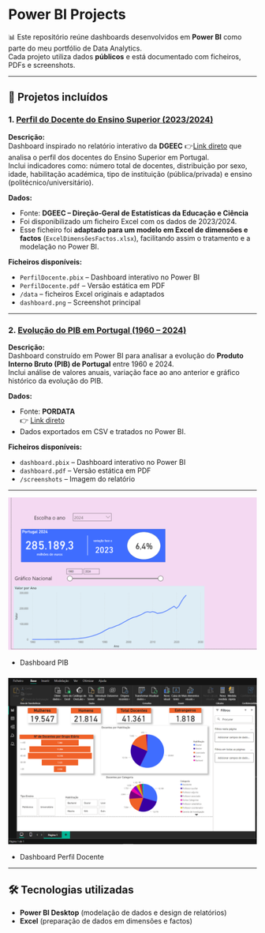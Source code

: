 # Power BI Projects

📊 Este repositório reúne dashboards desenvolvidos em **Power BI** como parte do meu portfólio de Data Analytics.  
Cada projeto utiliza dados **públicos** e está documentado com ficheiros, PDFs e screenshots.

---

## 🔹 Projetos incluídos

### 1. [Perfil do Docente do Ensino Superior (2023/2024)](perfil-docente-ensino-superior-pt)

**Descrição:**  
Dashboard inspirado no relatório interativo da **DGEEC** 👉[Link direto](https://app.powerbi.com/view?r=eyJrIjoiOTdhNzI3YjctYTM1ZC00NjUyLThkZGYtMjdjNDUzZTA3NjllIiwidCI6ImQ0MWIzMGNmLTgzMzEtNGJkNC05YTJkLTg3NGY1MmIwMDQxNSIsImMiOjh9) que analisa o perfil dos docentes do Ensino Superior em Portugal.  
Inclui indicadores como: número total de docentes, distribuição por sexo, idade, habilitação académica, tipo de instituição (pública/privada) e ensino (politécnico/universitário).  

**Dados:**  
- Fonte: **DGEEC – Direção-Geral de Estatísticas da Educação e Ciência**  
- Foi disponibilizado um ficheiro Excel com os dados de 2023/2024.  
- Esse ficheiro foi **adaptado para um modelo em Excel de dimensões e factos** (`ExcelDimensõesFactos.xlsx`), facilitando assim o tratamento e a modelação no Power BI.  

**Ficheiros disponíveis:**  
- `PerfilDocente.pbix` – Dashboard interativo no Power BI  
- `PerfilDocente.pdf` – Versão estática em PDF  
- `/data` – ficheiros Excel originais e adaptados  
- `dashboard.png` – Screenshot principal  

---

### 2. [Evolução do PIB em Portugal (1960 – 2024)](pib-portugal-1960-2024)

**Descrição:**  
Dashboard construído em Power BI para analisar a evolução do **Produto Interno Bruto (PIB) de Portugal** entre 1960 e 2024.  
Inclui análise de valores anuais, variação face ao ano anterior e gráfico histórico da evolução do PIB.  

**Dados:**  
- Fonte: **PORDATA**  
  👉 [Link direto](https://www.pordata.pt/pt/estatisticas/economia/crescimento-e-produtividade/produto-interno-bruto-pib)  
- Dados exportados em CSV e tratados no Power BI.  

**Ficheiros disponíveis:**  
- `dashboard.pbix` – Dashboard interativo no Power BI  
- `dashboard.pdf` – Versão estática em PDF  
- `/screenshots` – Imagem do relatório  

---
![Dashboard PIB](pib-portugal-1960-2024/screenshots/dashboard.png)
- Dashboard PIB
###
![Dashboard Docentes](perfil-docente-ensino-superior-pt/dashboard.png)
- Dashboard Perfil Docente
---

## 🛠️ Tecnologias utilizadas
- **Power BI Desktop** (modelação de dados e design de relatórios)  
- **Excel** (preparação de dados em dimensões e factos)  


